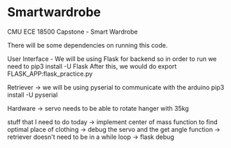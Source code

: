 # Smartwardrobe
CMU ECE 18500 Capstone - Smart Wardrobe 

There will be some dependencies on running this code. 

User Interface - We will be using Flask for backend so in order to run we need to pip3 install -U Flask
After this, we would do export FLASK_APP:flask_practice.py


Retriever -> we will be using pyserial to communicate with the arduino
pip3 install -U pyserial

Hardware -> servo needs to be able to rotate hanger with 35kg

stuff that I need to do today
-> implement center of mass function to find optimal place of clothing
-> debug the servo and the get angle function
-> retriever doesn't need to be in a while loop
-> flask debug
